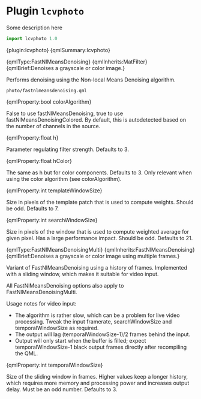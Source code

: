 # Plugin `lcvphoto`

  Some description here

```js
import lcvphoto 1.0
```

{plugin:lcvphoto}
{qmlSummary:lcvphoto}


{qmlType:FastNlMeansDenoising}
{qmlInherits:MatFilter}
{qmlBrief:Denoises a grayscale or color image.}

  Performs denoising using the Non-local Means Denoising algorithm.

`photo/fastnlmeansdenoising.qml`

{qmlProperty:bool colorAlgorithm}

  False to use fastNlMeansDenoising, true to use fastNlMeansDenoisingColored.
  By default, this is autodetected based on the number of channels in the source.


{qmlProperty:float h}

  Parameter regulating filter strength. Defaults to 3.

{qmlProperty:float hColor}

  The same as h but for color components. Defaults to 3.
  Only relevant when using the color algorithm (see colorAlgorithm).

{qmlProperty:int templateWindowSize}

  Size in pixels of the template patch that is used to compute weights.
  Should be odd. Defaults to 7.

{qmlProperty:int searchWindowSize}

  Size in pixels of the window that is used to compute weighted average for given pixel.
  Has a large performance impact. Should be odd. Defaults to 21.


{qmlType:FastNlMeansDenoisingMulti}
{qmlInherits:FastNlMeansDenoising}
{qmlBrief:Denoises a grayscale or color image using multiple frames.}

  Variant of FastNlMeansDenoising using a history of frames.
  Implemented with a sliding window, which makes it suitable for video input.

  All FastNlMeansDenoising options also apply to FastNlMeansDenoisingMulti.

  Usage notes for video input:
  * The algorithm is rather slow, which can be a problem for live video processing.
    Tweak the input framerate, searchWindowSize and temporalWindowSize as required.
  * The output will lag (temporalWindowSize-1)/2 frames behind the input.
  * Output will only start when the buffer is filled; expect temporalWindowSize-1
    black output frames directly after recompiling the QML.

{qmlProperty:int temporalWindowSize}

  Size of the sliding window in frames. Higher values keep a longer history,
  which requires more memory and processing power and increases output delay.
  Must be an odd number. Defaults to 3.